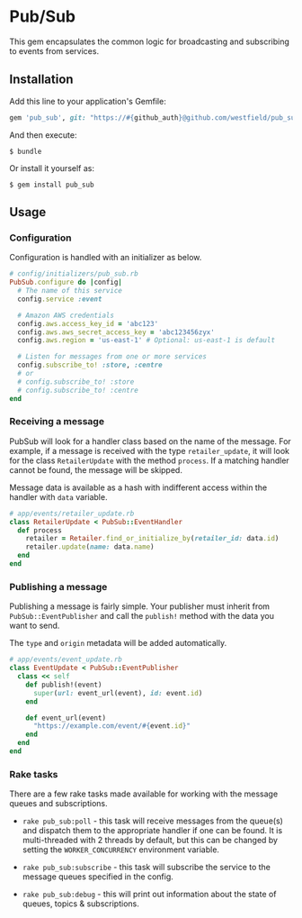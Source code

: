# Pub/Sub

This gem encapsulates the common logic for broadcasting and subscribing to events from services.


## Installation

Add this line to your application's Gemfile:

```ruby
gem 'pub_sub', git: "https://#{github_auth}@github.com/westfield/pub_sub.git"

```

And then execute:

    $ bundle

Or install it yourself as:

    $ gem install pub_sub

## Usage

### Configuration
Configuration is handled with an initializer as below.

```ruby
# config/initializers/pub_sub.rb
PubSub.configure do |config|
  # The name of this service
  config.service :event

  # Amazon AWS credentials
  config.aws.access_key_id = 'abc123'
  config.aws.aws_secret_access_key = 'abc123456zyx'
  config.aws.region = 'us-east-1' # Optional: us-east-1 is default

  # Listen for messages from one or more services
  config.subscribe_to! :store, :centre
  # or
  # config.subscribe_to! :store
  # config.subscribe_to! :centre
end
```


### Receiving a message

PubSub will look for a handler class based on the name of the message. For example, if a message is received with the type `retailer_update`, it will look for the class `RetailerUpdate` with the method `process`. If a matching handler cannot be found, the message will be skipped.

Message data is available as a hash with indifferent access within the handler with `data` variable.

```ruby
# app/events/retailer_update.rb
class RetailerUpdate < PubSub::EventHandler
  def process
  	retailer = Retailer.find_or_initialize_by(retailer_id: data.id)
	retailer.update(name: data.name)
  end
end

```


### Publishing a message

Publishing a message is fairly simple. Your publisher must inherit from `PubSub::EventPublisher` and call the `publish!` method with the data you want to send.

The `type` and `origin` metadata will be added automatically.

```ruby
# app/events/event_update.rb
class EventUpdate < PubSub::EventPublisher
  class << self
    def publish!(event)
      super(url: event_url(event), id: event.id)
    end

    def event_url(event)
      "https://example.com/event/#{event.id}"
    end
  end
end
```


### Rake tasks

There are a few rake tasks made available for working with the message queues and subscriptions.

* `rake pub_sub:poll` - this task will receive messages from the queue(s) and dispatch them to the appropriate handler if one can be found. It is multi-threaded with 2 threads by default, but this can be changed by setting the `WORKER_CONCURRENCY` environment variable.

* `rake pub_sub:subscribe` - this task will subscribe the service to the message queues specified in the config.

* `rake pub_sub:debug` - this will print out information about the state of queues, topics & subscriptions.

